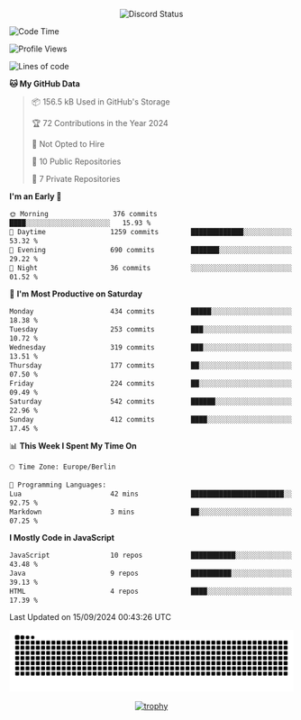 <!-- Discord Status -->
<p align="center">
  <img src="https://lanyard.cnrad.dev/api/531896089096486922?borderRadius=30px" alt="Discord Status" />
</p>

<!--START_SECTION:waka-->
![Code Time](http://img.shields.io/badge/Code%20Time-932%20hrs%2015%20mins-blue)

![Profile Views](http://img.shields.io/badge/Profile%20Views-0-blue)

![Lines of code](https://img.shields.io/badge/From%20Hello%20World%20I%27ve%20Written-3.9%20million%20lines%20of%20code-blue)

**🐱 My GitHub Data** 

> 📦 156.5 kB Used in GitHub's Storage 
 > 
> 🏆 72 Contributions in the Year 2024
 > 
> 🚫 Not Opted to Hire
 > 
> 📜 10 Public Repositories 
 > 
> 🔑 7 Private Repositories 
 > 
**I'm an Early 🐤** 

```text
🌞 Morning                376 commits         ████░░░░░░░░░░░░░░░░░░░░░   15.93 % 
🌆 Daytime                1259 commits        █████████████░░░░░░░░░░░░   53.32 % 
🌃 Evening                690 commits         ███████░░░░░░░░░░░░░░░░░░   29.22 % 
🌙 Night                  36 commits          ░░░░░░░░░░░░░░░░░░░░░░░░░   01.52 % 
```
📅 **I'm Most Productive on Saturday** 

```text
Monday                   434 commits         █████░░░░░░░░░░░░░░░░░░░░   18.38 % 
Tuesday                  253 commits         ███░░░░░░░░░░░░░░░░░░░░░░   10.72 % 
Wednesday                319 commits         ███░░░░░░░░░░░░░░░░░░░░░░   13.51 % 
Thursday                 177 commits         ██░░░░░░░░░░░░░░░░░░░░░░░   07.50 % 
Friday                   224 commits         ██░░░░░░░░░░░░░░░░░░░░░░░   09.49 % 
Saturday                 542 commits         ██████░░░░░░░░░░░░░░░░░░░   22.96 % 
Sunday                   412 commits         ████░░░░░░░░░░░░░░░░░░░░░   17.45 % 
```


📊 **This Week I Spent My Time On** 

```text
🕑︎ Time Zone: Europe/Berlin

💬 Programming Languages: 
Lua                      42 mins             ███████████████████████░░   92.75 % 
Markdown                 3 mins              ██░░░░░░░░░░░░░░░░░░░░░░░   07.25 % 
```

**I Mostly Code in JavaScript** 

```text
JavaScript               10 repos            ███████████░░░░░░░░░░░░░░   43.48 % 
Java                     9 repos             ██████████░░░░░░░░░░░░░░░   39.13 % 
HTML                     4 repos             ████░░░░░░░░░░░░░░░░░░░░░   17.39 % 
```




 Last Updated on 15/09/2024 00:43:26 UTC
<!--END_SECTION:waka-->

<!-- GitHub Contribution Snake -->
<p align="center">
  <img src="https://raw.githubusercontent.com/vxnsin/vxnsin/output/github-contribution-grid-snake-dark.svg" alt="GitHub Contribution Snake" />
</p>

<!-- GitHub Trophy -->
<p align="center">
  <a href="https://github.com/ryo-ma/github-profile-trophy">
    <img src="https://github-profile-trophy.vercel.app/?username=vxnsin&theme=onedark" alt="trophy" />
  </a>
</p>
